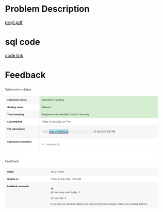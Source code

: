 
# Problem Description

[proj1.pdf](proj1.pdf)

# sql code

[code link](proj1_z5358282.sql)

# Feedback

![mark](mark.jpg)